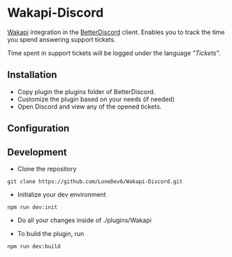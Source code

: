 # Wakapi-Discord
[Wakapi](https://github.com/muety/wakapi) integration in the [BetterDiscord](https://github.com/rauenzi/BetterDiscordApp) client. Enables you to track the time you spend answering support tickets.

Time spent in support tickets will be logged under the language _"Tickets"_.

## Installation

- Copy plugin the plugins folder of BetterDiscord.
- Customize the plugin based on your needs (if needed)
- Open Discord and view any of the opened tickets.

## Configuration


## Development

- Clone the repository
```console
git clone https://github.com/LoneDev6/Wakapi-Discord.git
```

- Initialize your dev environment
```console
npm run dev:init
``` 

- Do all your changes inside of ./plugins/Wakapi

- To build the plugin, run 
```console
npm run dev:build
```
